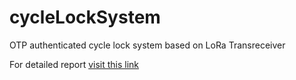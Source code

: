 # cycleLockSystem
OTP authenticated cycle lock system based on LoRa Transreceiver


For detailed report [visit this link](https://github.com/Vikas-Kandimalla/cycleLockSystem/blob/master/detailed_report.pdf)

